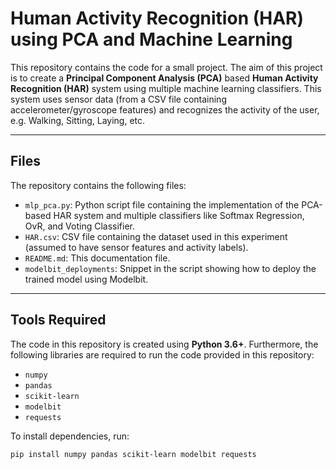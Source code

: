# Human Activity Recognition (HAR) using PCA and Machine Learning

This repository contains the code for a small project. The aim of this project is to create a **Principal Component Analysis (PCA)** based **Human Activity Recognition (HAR)** system using multiple machine learning classifiers. This system uses sensor data (from a CSV file containing accelerometer/gyroscope features) and recognizes the activity of the user, e.g. Walking, Sitting, Laying, etc.

---

## Files

The repository contains the following files:

- `mlp_pca.py`: Python script file containing the implementation of the PCA-based HAR system and multiple classifiers like Softmax Regression, OvR, and Voting Classifier.
- `HAR.csv`: CSV file containing the dataset used in this experiment (assumed to have sensor features and activity labels).
- `README.md`: This documentation file.
- `modelbit_deployments`: Snippet in the script showing how to deploy the trained model using Modelbit.

---

## Tools Required

The code in this repository is created using **Python 3.6+**. Furthermore, the following libraries are required to run the code provided in this repository:

- `numpy`
- `pandas`
- `scikit-learn`
- `modelbit`
- `requests`

To install dependencies, run:

```bash
pip install numpy pandas scikit-learn modelbit requests
